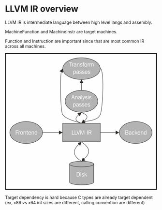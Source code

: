 # LLVM IR overview

LLVM IR is intermediate language between high level langs and assembly.

MachineFunction and MachineInstr are target machines.

Function and Instruction are important since that are most common IR across all machines.

![](LLVM_IR_overview.jpg)

Target dependency is hard because C types are already target dependent (ex, x86 vs x64 int sizes are different, calling convention are different)


